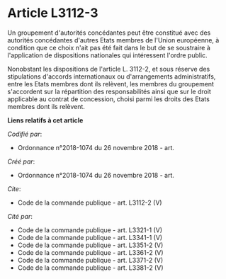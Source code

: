 # Article L3112-3

Un groupement d'autorités concédantes peut être constitué avec des autorités concédantes d'autres Etats membres de l'Union
européenne, à condition que ce choix n'ait pas été fait dans le but de se soustraire à l'application de dispositions
nationales qui intéressent l'ordre public. 

Nonobstant les dispositions de l'article L. 3112-2, et sous réserve des stipulations d'accords internationaux ou
d'arrangements administratifs, entre les Etats membres dont ils relèvent, les membres du groupement s'accordent sur la
répartition des responsabilités ainsi que sur le droit applicable au contrat de concession, choisi parmi les droits des Etats
membres dont ils relèvent.

**Liens relatifs à cet article**

_Codifié par_:

  - Ordonnance n°2018-1074 du 26 novembre 2018 - art.

_Créé par_:

  - Ordonnance n°2018-1074 du 26 novembre 2018 - art.

_Cite_:

  - Code de la commande publique - art. L3112-2 (V)

_Cité par_:

  - Code de la commande publique - art. L3321-1 (V)
  - Code de la commande publique - art. L3341-1 (V)
  - Code de la commande publique - art. L3351-2 (V)
  - Code de la commande publique - art. L3361-2 (V)
  - Code de la commande publique - art. L3371-2 (V)
  - Code de la commande publique - art. L3381-2 (V)
